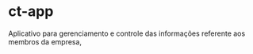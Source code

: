 # ct-app
Aplicativo para gerenciamento e controle das informações referente aos membros da empresa, 
